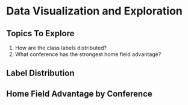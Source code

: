 # Data Visualization and Exploration

## Topics To Explore
1. How are the class labels distributed?
2. What conference has the strongest home field advantage?

## Label Distribution

## Home Field Advantage by Conference
